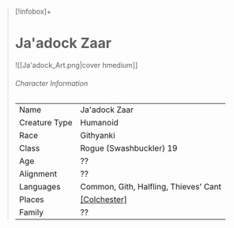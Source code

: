 > [!infobox]+
> # Ja'adock Zaar
> ![[Ja'adock_Art.png|cover hmedium]]
> ###### Character Information
> |||
> | ---- | ---- |
> | Name | Ja'adock Zaar |
> |Creature Type | Humanoid |
> |Race | Githyanki |
> |Class | Rogue (Swashbuckler) 19 |
> |Age | ?? |
> |Alignment| ?? |
> |Languages| Common, Gith, Halfling, Thieves’ Cant |
> |Places| [[Colchester]](home) |
> |Family| ?? |  